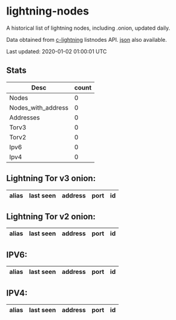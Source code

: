 # lightning-nodes

A historical list of lightning nodes, including .onion, updated daily.

Data obtained from [c-lightning](https://github.com/ElementsProject/lightning) listnodes API.  [json](https://raw.githubusercontent.com/dan-da/lightning-nodes/master/nodes-by-addr-type.json) also available.

Last updated: 2020-01-02 01:00:01 UTC

## Stats

|Desc|count|
|----|----|
|Nodes|0|
|Nodes_with_address|0|
|Addresses|0|
|Torv3|0|
|Torv2|0|
|Ipv6|0|
|Ipv4|0|

## Lightning Tor v3 onion:

|alias|last seen|address|port|id|
|-----|---------|-------|----|--|

## Lightning Tor v2 onion:

|alias|last seen|address|port|id|
|-----|---------|-------|----|--|

## IPV6:

|alias|last seen|address|port|id|
|-----|---------|-------|----|--|

## IPV4:

|alias|last seen|address|port|id|
|-----|---------|-------|----|--|




